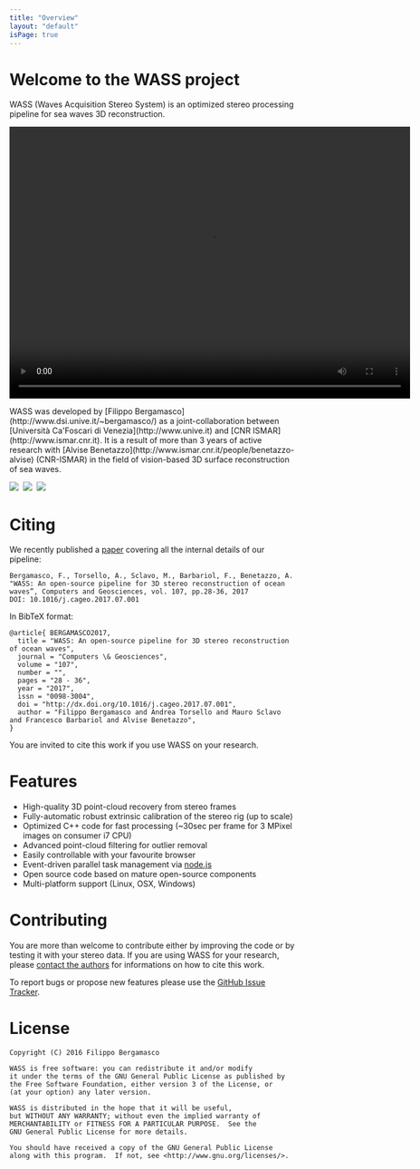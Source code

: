 ```yaml
---
title: "Overview"
layout: "default"
isPage: true
---
```


<div class="starter-template" >
<h1 class="maintitle">Welcome to the WASS project</h1>
<p class="subtitle" >WASS (Waves Acquisition Stereo System) is an optimized stereo processing pipeline for sea waves 3D reconstruction.</p>

<video width="708" height="480" autoplay loop >
  <source src="/wass/videos/wass_out_small_web.mp4" >
  Your browser does not support the video tag.
</video>
<!--
<video width="800" height="422" autoplay loop >
  <source src="/wass/videos/3D_mesh_2.mp4" >
  Your browser does not support the video tag.
</video>
-->

</div>

<p class="subtitle2">
WASS was developed by [Filippo Bergamasco](http://www.dsi.unive.it/~bergamasco/) as a joint-collaboration between [Università Ca'Foscari di Venezia](http://www.unive.it) and [CNR ISMAR](http://www.ismar.cnr.it). It is a result of more than 3 years of active research with [Alvise Benetazzo](http://www.ismar.cnr.it/people/benetazzo-alvise) (CNR-ISMAR) in the field of vision-based 3D surface reconstruction of sea waves.
</p>

<div class="logodiv" >
<img src="/wass/img/unive-logo.jpg" class="logoimg" />&nbsp;
<img src="/wass/img/cnr-logo.jpg" class="logoimg" />&nbsp;
<img src="/wass/img/ritmare-logo.png" class="logoimg" />
</div>

# Citing

We recently published a [paper](/wass/papers/1-s2.0-S0098300417304302-main.pdf) covering all the internal details of our
pipeline: 


```
Bergamasco, F., Torsello, A., Sclavo, M., Barbariol, F., Benetazzo, A. "WASS: An open-source pipeline for 3D stereo reconstruction of ocean waves”, Computers and Geosciences, vol. 107, pp.28-36, 2017
DOI: 10.1016/j.cageo.2017.07.001
```

In BibTeX format:

```
@article{ BERGAMASCO2017,
  title = "WASS: An open-source pipeline for 3D stereo reconstruction of ocean waves",
  journal = "Computers \& Geosciences",
  volume = "107",
  number = "",
  pages = "28 - 36",
  year = "2017",
  issn = "0098-3004",
  doi = "http://dx.doi.org/10.1016/j.cageo.2017.07.001",
  author = "Filippo Bergamasco and Andrea Torsello and Mauro Sclavo and Francesco Barbariol and Alvise Benetazzo",
}
```

You are invited to cite this work if you use WASS on your research. 


# Features

- High-quality 3D point-cloud recovery from stereo frames
- Fully-automatic robust extrinsic calibration of the stereo rig (up to scale)
- Optimized C++ code for fast processing (~30sec per frame for 3 MPixel images on consumer i7 CPU)
- Advanced point-cloud filtering for outlier removal
- Easily controllable with your favourite browser
- Event-driven parallel task management via [node.js](http://www.nodejs.org)
- Open source code based on mature open-source components
- Multi-platform support (Linux, OSX, Windows)



# Contributing

You are more than welcome to contribute either by improving the code or by testing it with your stereo data. If you are using WASS for your research, please [contact the authors](mailto:alvise.benetazzo@ve.ismar.cnr.it) for informations on how to cite this work.

To report bugs or propose new features please use the [GitHub Issue Tracker](https://github.com/fbergama/wass/issues).
 

# License

```
Copyright (C) 2016 Filippo Bergamasco 

WASS is free software: you can redistribute it and/or modify
it under the terms of the GNU General Public License as published by
the Free Software Foundation, either version 3 of the License, or
(at your option) any later version.

WASS is distributed in the hope that it will be useful,
but WITHOUT ANY WARRANTY; without even the implied warranty of
MERCHANTABILITY or FITNESS FOR A PARTICULAR PURPOSE.  See the
GNU General Public License for more details.

You should have received a copy of the GNU General Public License
along with this program.  If not, see <http://www.gnu.org/licenses/>.
```

